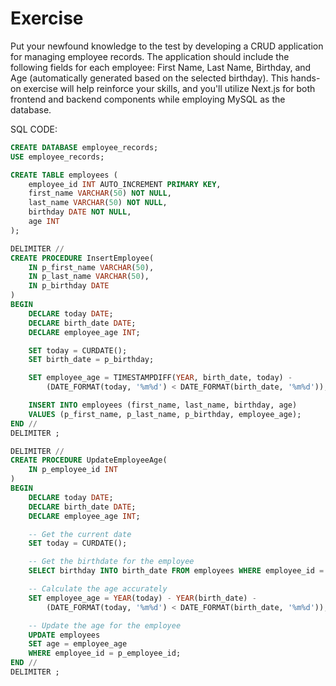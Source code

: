 # Exercise

Put your newfound knowledge to the test by developing a CRUD application for
managing employee records. The application should include the following fields
for each employee: First Name, Last Name, Birthday, and Age (automatically
generated based on the selected birthday). This hands-on exercise will help
reinforce your skills, and you'll utilize Next.js for both frontend and backend
components while employing MySQL as the database.

SQL CODE:

```sql
CREATE DATABASE employee_records;
USE employee_records;

CREATE TABLE employees (
    employee_id INT AUTO_INCREMENT PRIMARY KEY,
    first_name VARCHAR(50) NOT NULL,
    last_name VARCHAR(50) NOT NULL,
    birthday DATE NOT NULL,
    age INT
);

DELIMITER //
CREATE PROCEDURE InsertEmployee(
    IN p_first_name VARCHAR(50),
    IN p_last_name VARCHAR(50),
    IN p_birthday DATE
)
BEGIN
    DECLARE today DATE;
    DECLARE birth_date DATE;
    DECLARE employee_age INT;

    SET today = CURDATE();
    SET birth_date = p_birthday;

    SET employee_age = TIMESTAMPDIFF(YEAR, birth_date, today) -
        (DATE_FORMAT(today, '%m%d') < DATE_FORMAT(birth_date, '%m%d'));

    INSERT INTO employees (first_name, last_name, birthday, age)
    VALUES (p_first_name, p_last_name, p_birthday, employee_age);
END //
DELIMITER ;

DELIMITER //
CREATE PROCEDURE UpdateEmployeeAge(
    IN p_employee_id INT
)
BEGIN
    DECLARE today DATE;
    DECLARE birth_date DATE;
    DECLARE employee_age INT;

    -- Get the current date
    SET today = CURDATE();

    -- Get the birthdate for the employee
    SELECT birthday INTO birth_date FROM employees WHERE employee_id = p_employee_id;

    -- Calculate the age accurately
    SET employee_age = YEAR(today) - YEAR(birth_date) -
        (DATE_FORMAT(today, '%m%d') < DATE_FORMAT(birth_date, '%m%d'));

    -- Update the age for the employee
    UPDATE employees
    SET age = employee_age
    WHERE employee_id = p_employee_id;
END //
DELIMITER ;
```

